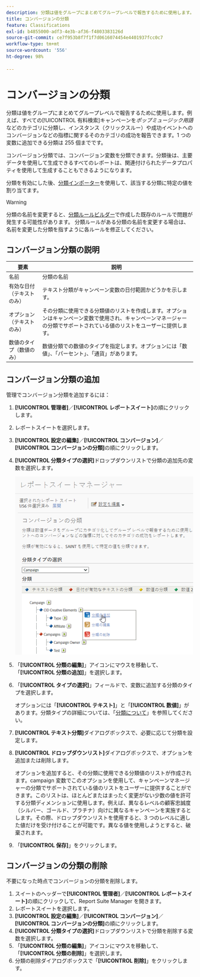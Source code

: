 ```yaml
---
description: 分類は値をグループにまとめてグループレベルで報告するために使用します。例えば、すべての有料検索キャンペーンをポップミュージック用語などのカテゴリに分類し、インスタンス（クリックスルー）や成功イベントへのコンバージョンなどの指標に関するそのカテゴリの成功を報告できます。
title: コンバージョンの分類
feature: Classifications
exl-id: b4855000-adf3-4e3b-af36-f4803383126d
source-git-commit: ce7f953b8f7f1f7d0616074454e4401937fcc0c7
workflow-type: tm+mt
source-wordcount: '556'
ht-degree: 98%

---
```


# コンバージョンの分類

分類は値をグループにまとめてグループレベルで報告するために使用します。例えば、すべての[!UICONTROL 有料検索]キャンペーンを&#x200B;*ポップミュージック用語*&#x200B;などのカテゴリに分類し、インスタンス（クリックスルー）や成功イベントへのコンバージョンなどの指標に関するそのカテゴリの成功を報告できます。1 つの変数に追加できる分類は 255 個までです。

コンバージョン分類では、コンバージョン変数を分類できます。分類後は、主要データを使用して生成できるすべてのレポートは、関連付けられたデータプロパティを使用して生成することもできるようになります。

分類を有効にした後、[分類インポーター](/help/components/classifications/importer/c-working-with-saint.md)を使用して、該当する分類に特定の値を割り当てます。

>[!WARNING]
>
>分類の名前を変更すると、[分類ルールビルダー](/help/components/classifications/crb/classification-rule-builder.md)で作成した既存のルールで問題が発生する可能性があります。 分類ルールがある分類の名前を変更する場合は、名前を変更した分類を指すように各ルールを修正してください。

## コンバージョン分類の説明

| 要素 | 説明 |
| --- | --- |
| 名前 | 分類の名前 |
| 有効な日付（テキストのみ） | テキスト分類がキャンペーン変数の日付範囲かどうかを示します。 |
| オプション（テキストのみ） | その分類に使用できる分類値のリストを作成します。オプションはキャンペーン変数で使用され、キャンペーンマネージャーの分類でサポートされている値のリストをユーザーに提供します。 |
| 数値のタイプ（数値のみ） | 数値分類での数値のタイプを指定します。オプションには「数値」、「パーセント」、「通貨」があります。 |

## コンバージョン分類の追加

管理でコンバージョン分類を追加するには：

1. **[!UICONTROL 管理者]**／**[!UICONTROL レポートスイート]**&#x200B;の順にクリックします。
1. レポートスイートを選択します。
1. **[!UICONTROL 設定の編集]**／**[!UICONTROL コンバージョン]**／**[!UICONTROL コンバージョンの分類]**&#x200B;の順にクリックします。
1. **[!UICONTROL 分類タイプの選択]**&#x200B;ドロップダウンリストで分類の追加先の変数を選択します。

   ![ステップ情報](/help/admin/admin/assets/sub_class_create.png)

1. 「**[!UICONTROL 分類の編集]**」アイコンにマウスを移動して、「**[!UICONTROL 分類の追加]**」を選択します。
1. 「**[!UICONTROL タイプの選択]**」フィールドで、変数に追加する分類のタイプを選択します。

   オプションには「**[!UICONTROL テキスト]**」と「**[!UICONTROL 数値]**」があります。分類タイプの詳細については、「[分類について](/help/components/classifications/c-classifications.md)」を参照してください。
1. **[!UICONTROL テキスト分類]**&#x200B;ダイアログボックスで、必要に応じて分類を設定します。

1. **[!UICONTROL ドロップダウンリスト]**&#x200B;ダイアログボックスで、オプションを追加または削除します。

   オプションを追加すると、その分類に使用できる分類値のリストが作成されます。campaign 変数でこのオプションを使用して、キャンペーンマネージャーの分類でサポートされている値のリストをユーザーに提供することができます。このリストは、ほとんどまたはまったく変更がない少数の値を許可する分類ディメンションに使用します。例えば、異なるレベルの顧客忠誠度（シルバー、ゴールド、プラチナ）向けに異なるキャンペーンを実施するとします。その際、ドロップダウンリストを使用すると、3 つのレベルに適した値だけを受け付けることが可能です。異なる値を使用しようとすると、破棄されます。

1. 「**[!UICONTROL 保存]**」をクリックします。

## コンバージョンの分類の削除

不要になった時点でコンバージョンの分類を削除します。

1. スイートのヘッダーで&#x200B;**[!UICONTROL 管理者]**／**[!UICONTROL レポートスイート]**&#x200B;の順にクリックして、Report Suite Manager を開きます。
1. レポートスイートを選択します。
1. **[!UICONTROL 設定の編集]**／**[!UICONTROL コンバージョン]**／**[!UICONTROL コンバージョンの分類]**&#x200B;の順にクリックします。
1. **[!UICONTROL 分類タイプの選択]**&#x200B;ドロップダウンリストで分類を削除する変数を選択します。
1. 「**[!UICONTROL 分類の編集]**」アイコンにマウスを移動して、「**[!UICONTROL 分類の削除]**」を選択します。
1. 分類の削除ダイアログボックスで「**[!UICONTROL 削除]**」をクリックします。
